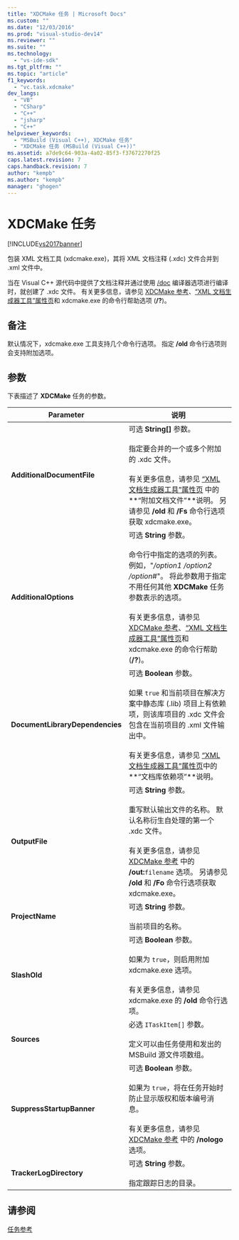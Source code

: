 ```yaml
---
title: "XDCMake 任务 | Microsoft Docs"
ms.custom: ""
ms.date: "12/03/2016"
ms.prod: "visual-studio-dev14"
ms.reviewer: ""
ms.suite: ""
ms.technology: 
  - "vs-ide-sdk"
ms.tgt_pltfrm: ""
ms.topic: "article"
f1_keywords: 
  - "vc.task.xdcmake"
dev_langs: 
  - "VB"
  - "CSharp"
  - "C++"
  - "jsharp"
  - "C++"
helpviewer_keywords: 
  - "MSBuild (Visual C++), XDCMake 任务"
  - "XDCMake 任务 (MSBuild (Visual C++))"
ms.assetid: a7de9c64-903a-4a02-85f3-f37672270f25
caps.latest.revision: 7
caps.handback.revision: 7
author: "kempb"
ms.author: "kempb"
manager: "ghogen"
---
```

# XDCMake 任务
[!INCLUDE[vs2017banner](../code-quality/includes/vs2017banner.md)]

包装 XML 文档工具 \(xdcmake.exe\)，其将 XML 文档注释 \(.xdc\) 文件合并到 .xml 文件中。  
  
 当在 Visual C\+\+ 源代码中提供了文档注释并通过使用 [\/doc](/visual-cpp/build/reference/doc-process-documentation-comments-c-cpp) 编译器选项进行编译时，就创建了 .xdc 文件。  有关更多信息，请参见 [XDCMake 参考](/visual-cpp/ide/xdcmake-reference)、[“XML 文档生成器工具”属性页](/visual-cpp/ide/xml-document-generator-tool-property-pages)和 xdcmake.exe 的命令行帮助选项 \(**\/?**\)。  
  
## 备注  
 默认情况下，xdcmake.exe 工具支持几个命令行选项。  指定 **\/old** 命令行选项则会支持附加选项。  
  
## 参数  
 下表描述了 **XDCMake** 任务的参数。  
  
|Parameter|说明|  
|---------------|--------|  
|**AdditionalDocumentFile**|可选 **String\[\]** 参数。<br /><br /> 指定要合并的一个或多个附加的 .xdc 文件。<br /><br /> 有关更多信息，请参见 [“XML 文档生成器工具”属性页](/visual-cpp/ide/xml-document-generator-tool-property-pages) 中的**“附加文档文件”**说明。  另请参见 **\/old** 和 **\/Fs** 命令行选项获取 xdcmake.exe。|  
|**AdditionalOptions**|可选 **String** 参数。<br /><br /> 命令行中指定的选项的列表。  例如，"*\/option1 \/option2 \/option\#*"。  将此参数用于指定不用任何其他 **XDCMake** 任务参数表示的选项。<br /><br /> 有关更多信息，请参见 [XDCMake 参考](/visual-cpp/ide/xdcmake-reference)、[“XML 文档生成器工具”属性页](/visual-cpp/ide/xml-document-generator-tool-property-pages)和 xdcmake.exe 的命令行帮助 \(**\/?**\)。|  
|**DocumentLibraryDependencies**|可选 **Boolean** 参数。<br /><br /> 如果 `true` 和当前项目在解决方案中静态库 \(.lib\) 项目上有依赖项，则该库项目的 .xdc 文件会包含在当前项目的 .xml 文件输出中。<br /><br /> 有关更多信息，请参见 [“XML 文档生成器工具”属性页](/visual-cpp/ide/xml-document-generator-tool-property-pages)中的**“文档库依赖项”**说明。|  
|**OutputFile**|可选 **String** 参数。<br /><br /> 重写默认输出文件的名称。  默认名称衍生自处理的第一个 .xdc 文件。<br /><br /> 有关更多信息，请参见 [XDCMake 参考](/visual-cpp/ide/xdcmake-reference) 中的 **\/out:**`filename` 选项。  另请参见 **\/old** 和 **\/Fo**  命令行选项获取 xdcmake.exe。|  
|**ProjectName**|可选 **String** 参数。<br /><br /> 当前项目的名称。|  
|**SlashOld**|可选 **Boolean** 参数。<br /><br /> 如果为 `true`，则启用附加 xdcmake.exe 选项。<br /><br /> 有关更多信息，请参见 xdcmake.exe 的 **\/old** 命令行选项。|  
|**Sources**|必选 `ITaskItem[]` 参数。<br /><br /> 定义可以由任务使用和发出的 MSBuild 源文件项数组。|  
|**SuppressStartupBanner**|可选 **Boolean** 参数。<br /><br /> 如果为 `true`，将在任务开始时防止显示版权和版本编号消息。<br /><br /> 有关更多信息，请参见 [XDCMake 参考](/visual-cpp/ide/xdcmake-reference) 中的 **\/nologo** 选项。|  
|**TrackerLogDirectory**|可选 **String** 参数。<br /><br /> 指定跟踪日志的目录。|  
  
## 请参阅  
 [任务参考](../msbuild/msbuild-task-reference.md)
